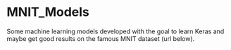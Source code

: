 # MNIT_Models
Some machine learning models developed with the goal to learn Keras and maybe get good results on the famous MNIT dataset (url below).
